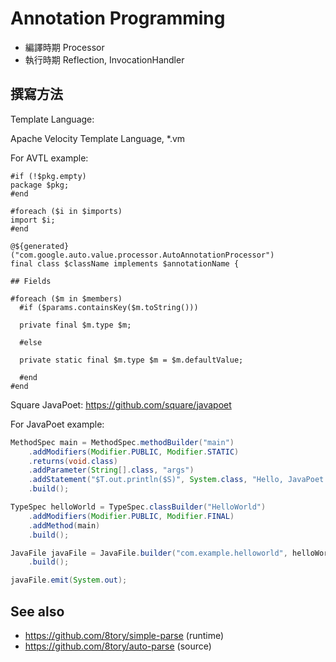 # Annotation Programming

* 編譯時期 Processor
* 執行時期 Reflection, InvocationHandler

## 撰寫方法

Template Language:

Apache Velocity Template Language, *.vm

For AVTL example:

```vm
#if (!$pkg.empty)
package $pkg;
#end

#foreach ($i in $imports)
import $i;
#end

@${generated}("com.google.auto.value.processor.AutoAnnotationProcessor")
final class $className implements $annotationName {

## Fields

#foreach ($m in $members)
  #if ($params.containsKey($m.toString()))

  private final $m.type $m;

  #else

  private static final $m.type $m = $m.defaultValue;

  #end
#end
```


Square JavaPoet: https://github.com/square/javapoet

For JavaPoet example:

```java
MethodSpec main = MethodSpec.methodBuilder("main")
    .addModifiers(Modifier.PUBLIC, Modifier.STATIC)
    .returns(void.class)
    .addParameter(String[].class, "args")
    .addStatement("$T.out.println($S)", System.class, "Hello, JavaPoet!")
    .build();

TypeSpec helloWorld = TypeSpec.classBuilder("HelloWorld")
    .addModifiers(Modifier.PUBLIC, Modifier.FINAL)
    .addMethod(main)
    .build();

JavaFile javaFile = JavaFile.builder("com.example.helloworld", helloWorld)
    .build();

javaFile.emit(System.out);
```

## See also

* https://github.com/8tory/simple-parse (runtime)
* https://github.com/8tory/auto-parse (source)